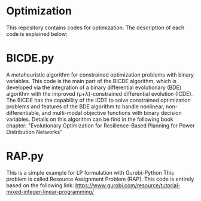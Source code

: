 # Optimization

This repository contains codes for optimization. The description of each code is explained below:

# BICDE.py
A metaheuristic algorithm for constrained optimization problems with binary variables.
This code is the main part of the BICDE algorithm, which is developed via the integration of a binary differential evolutionary (BDE) algorithm with the improved (μ+λ)-constrained differential evolution (ICDE). The BICDE has the capability of the ICDE to solve constrained optimization problems and features of the BDE algorithm to handle nonlinear, non-differentiable, and multi-modal objective functions with binary decision variables. 
Details on this algorithm can be find in the following book chapter:
    "Evolutionary Optimization for Resilience-Based Planning for Power Distribution Networks"

# RAP.py
This is a simple example for LP formulation with Gurobi-Python
This problem is called Resource Assignment Problem (RAP). 
This code is entirely based on the following link:
    https://www.gurobi.com/resource/tutorial-mixed-integer-linear-programming/
    
 
